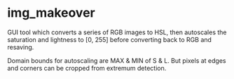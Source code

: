 # img_makeover
GUI tool which converts a series of RGB images to HSL, then autoscales the saturation and lightness to [0, 255] before converting back to RGB and resaving.

Domain bounds for autoscaling are MAX & MIN of S & L. But pixels at edges and corners can be cropped from extremum detection.
